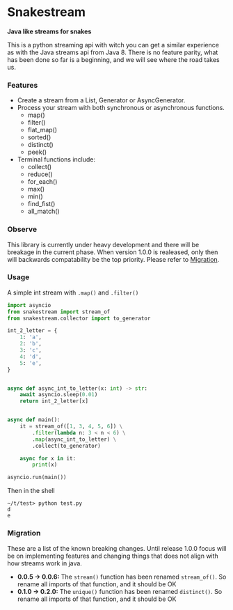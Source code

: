 # Snakestream
**Java like streams for snakes**

This is a python streaming api with witch you can get a similar experience as with the Java streams api from Java 8. There is no feature parity, what has been done so far is a beginning, and we will see where the road takes us.

### Features
- Create a stream from a List, Generator or AsyncGenerator.
- Process your stream with both synchronous or asynchronous functions.
	- map()
	- filter()
	- flat_map()
    - sorted()
    - distinct()
    - peek()
- Terminal functions include:
	- collect()
	- reduce()
    - for_each()
    - max()
    - min()
    - find_fist()
    - all_match()

### Observe
This library is currently under heavy development and there will be breakage in the current phase. When version 1.0.0 is realeased, only then will backwards compatability be the top priority. Please refer to [Migration](#migration).


### Usage
A simple int stream with `.map()` and `.filter()`
```python
import asyncio
from snakestream import stream_of
from snakestream.collector import to_generator

int_2_letter = {
    1: 'a',
    2: 'b',
    3: 'c',
    4: 'd',
    5: 'e',
}


async def async_int_to_letter(x: int) -> str:
    await asyncio.sleep(0.01)
    return int_2_letter[x]


async def main():
    it = stream_of([1, 3, 4, 5, 6]) \
        .filter(lambda n: 3 < n < 6) \
        .map(async_int_to_letter) \
        .collect(to_generator)

    async for x in it:
        print(x)

asyncio.run(main())

```
Then in the shell
```shell
~/t/test> python test.py
d
e
```

### Migration
These are a list of the known breaking changes. Until release 1.0.0 focus will be on implementing features and changing things that does not align with how streams work in java.
- **0.0.5 -> 0.0.6:** The `stream()` function has been renamed `stream_of()`. So rename all imports of that function, and it should be OK
- **0.1.0 -> 0.2.0:** The `unique()` function has been renamed `distinct()`. So rename all imports of that function, and it should be OK
